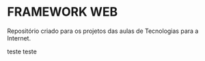 # FRAMEWORK WEB

Repositório criado para os projetos das aulas de Tecnologias para a Internet. 

teste teste